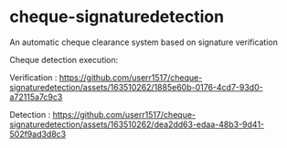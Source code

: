 # cheque-signaturedetection
An automatic cheque clearance system based on signature verification

Cheque detection execution:

Verification :
https://github.com/userr1517/cheque-signaturedetection/assets/163510262/1885e60b-0176-4cd7-93d0-a72115a7c9c3

Detection :
https://github.com/userr1517/cheque-signaturedetection/assets/163510262/dea2dd63-edaa-48b3-9d41-502f9ad3d8c3


